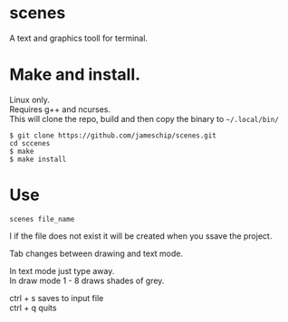 # scenes
A text and graphics tooll for terminal.

# Make and install.
Linux only.  
Requires g++ and ncurses.  
This will clone the repo, build and then copy the binary to ```~/.local/bin/```  

```
$ git clone https://github.com/jameschip/scenes.git
cd sccenes
$ make
$ make install
```

# Use

```
scenes file_name
```
I if the file does not exist it will be created when  you ssave the project.  

Tab changes between drawing and text mode.  

In text mode just type away.  
In draw mode 1 - 8 draws shades of grey.  

ctrl + s saves to input file  
ctrl + q quits
